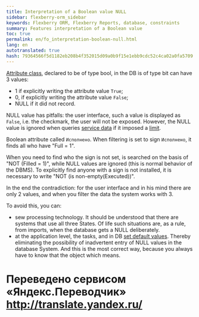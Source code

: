 ```yaml
--- 
title: Interpretation of a Boolean value NULL 
sidebar: flexberry-orm_sidebar 
keywords: Flexberry ORM, Flexberry Reports, database, constraints 
summary: Features interpretation of a Boolean value 
toc: true 
permalink: en/fo_interpretation-boolean-null.html 
lang: en 
autotranslated: true 
hash: 79364566f5d1182eb208b4f352015d09a0b9f15e1ebb9cdc52c4ca02a0fa5709 
--- 
```


[Attribute class](fo_attributes-class-data.html), declared to be of type bool, in the DB is of type bit can have 3 values: 

* 1 if explicitly writing the attribute value `True`; 
* 0, if explicitly writing the attribute value `False`; 
* NULL if it did not record. 

NULL value has pitfalls: the user interface, such a value is displayed as `False`, i.e. the checkmark, the user will not be exposed. However, the NULL value is ignored when queries [service data](fo_data-service.html) if it imposed a [limit](fo_limitation.html). 

Boolean attribute called `Исполнено`. When filtering is set to sign `Исполнено`, it finds all who have "Full = 1". 

When you need to find who the sign is not set, is searched on the basis of "NOT (Filled = 1)", while NULL values are ignored (this is normal behavior of the DBMS). To explicitly find anyone with a sign is not installed, it is necessary to write "NOT (is non-empty(Executed))". 

In the end the contradiction: for the user interface and in his mind there are only 2 values, and when you filter the data the system works with 3. 

To avoid this, you can: 

* sew processing technology. It should be understood that there are systems that use all three States. Of life such situations are, as a rule, from imports, when the database gets a NULL deliberately. 
* at the application level, the tasks, and in DB [set default values](fo_features-dafault-value.html). Thereby eliminating the possibility of inadvertent entry of NULL values in the database System. And this is the most correct way, because you always have to know that the object which means. 



 # Переведено сервисом «Яндекс.Переводчик» http://translate.yandex.ru/